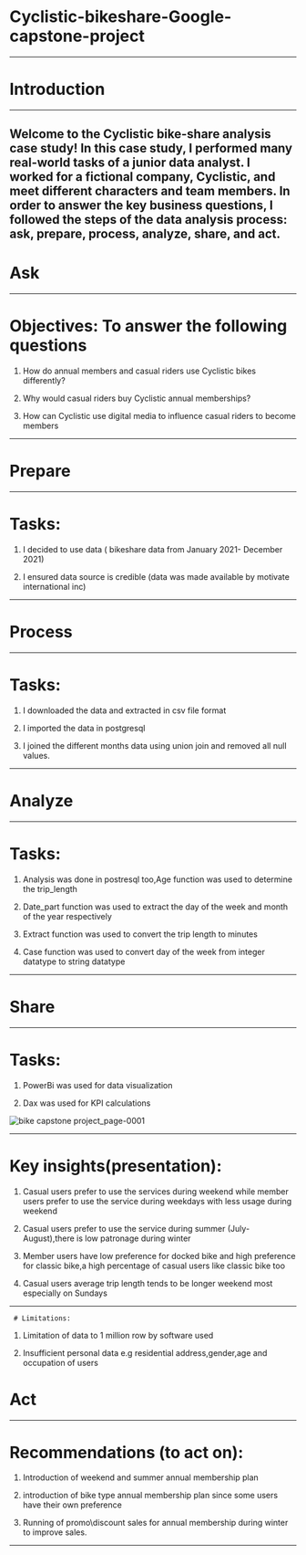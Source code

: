 # Cyclistic-bikeshare-Google-capstone-project


------
# Introduction
-----
Welcome to the Cyclistic bike-share analysis case study! In this case study, I performed many real-world tasks of a junior
data analyst. I worked for a fictional company, Cyclistic, and meet different characters and team members. In order to
answer the key business questions, I followed  the steps of the data analysis process: ask, prepare, process, analyze,
share, and act.
-------


# Ask
-----
   # Objectives: To answer the following questions
1. How do annual members and casual riders use Cyclistic bikes differently?

2. Why would casual riders buy Cyclistic annual memberships?

3. How can Cyclistic use digital media to influence casual riders to become members
-----

# Prepare
-----
   # Tasks:
 1. I decided to use data ( bikeshare data from January 2021- December 2021)
 
 2. I ensured data source is credible (data was made available by motivate international inc)
-----
 
 # Process
 ----
   # Tasks:
 1. I downloaded the data and extracted in csv file format
 
 2. I imported the data in postgresql
 
 3. I joined the different months data using union join and removed all null values.
 ------
 # Analyze
 ----
  # Tasks:
 1. Analysis was done in postresql too,Age function was used to determine the trip_length
 
 2. Date_part function was used to extract the day of the week and month of the year respectively
 
 3. Extract function was used to convert the trip length to minutes
 
 4. Case function was used to convert day of the week from integer datatype to string datatype
 ----
 # Share
 ---
  # Tasks:
  1. PowerBi was used for data visualization
  
  2. Dax was used for KPI calculations
  
  ![bike capstone project_page-0001](https://user-images.githubusercontent.com/112834532/203967512-24d3f469-573a-43a4-b722-0def09682531.jpg)

  ----
  # Key insights(presentation):
  1. Casual users prefer to use the services during weekend while member users prefer to use the service during weekdays with less usage during weekend
  
  2. Casual users prefer to use the service during summer (July-August),there is low patronage during winter
  
  3. Member users have low preference for docked bike and high preference for classic bike,a high percentage of casual users like classic bike too
  
  4. Casual users average trip length tends to be longer weekend most especially on Sundays
  ---
     # Limitations:
   1. Limitation of data to 1 million row by software used
   
   2. Insufficient personal data e.g residential address,gender,age and occupation of users
   
  # Act
  ---
   # Recommendations (to act on):
  1. Introduction of weekend and summer annual membership plan
 
  2. introduction of bike type annual membership plan since some users have their own preference
  
  3. Running of promo\discount sales for annual membership during winter to improve sales.
  ---
  
   
   
   
    
